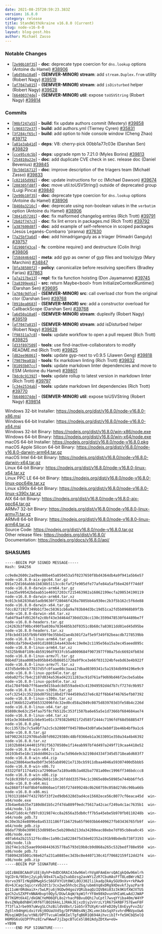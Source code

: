```yaml
---
date: 2021-08-25T20:59:23.383Z
version: 16.8.0
category: release
title: StandWithUkraine v16.8.0 (Current)
slug: node-v16-8-0
layout: blog-post.hbs
author: Michaël Zasso
---
```


### Notable Changes

* [[`2e90b10f35`](https://github.com/nodejs/node/commit/2e90b10f35)] - **doc**: deprecate type coercion for `dns.lookup` options (Antoine du Hamel) [#38906](https://github.com/nodejs/node/pull/38906)
* [[`a6d50a18a0`](https://github.com/nodejs/node/commit/a6d50a18a0)] - **(SEMVER-MINOR)** **stream**: add `stream.Duplex.from` utility (Robert Nagy) [#39519](https://github.com/nodejs/node/pull/39519)
* [[`af7047a815`](https://github.com/nodejs/node/commit/af7047a815)] - **(SEMVER-MINOR)** **stream**: add `isDisturbed` helper (Robert Nagy) [#39628](https://github.com/nodejs/node/pull/39628)
* [[`66400374de`](https://github.com/nodejs/node/commit/66400374de)] - **(SEMVER-MINOR)** **util**: expose `toUSVString` (Robert Nagy) [#39814](https://github.com/nodejs/node/pull/39814)

### Commits

* [[`90bf247a55`](https://github.com/nodejs/node/commit/90bf247a55)] - **build**: fix update authors commit (Mestery) [#39858](https://github.com/nodejs/node/pull/39858)
* [[`c968372e37`](https://github.com/nodejs/node/commit/c968372e37)] - **build**: add authors.yml (Tierney Cyren) [#35831](https://github.com/nodejs/node/pull/35831)
* [[`3f284cf65c`](https://github.com/nodejs/node/commit/3f284cf65c)] - **build**: add option to hide console window (Cheng Zhao) [#39712](https://github.com/nodejs/node/pull/39712)
* [[`a01e3ab41d`](https://github.com/nodejs/node/commit/a01e3ab41d)] - **deps**: V8: cherry-pick 00bb1a77c03e (Darshan Sen) [#39829](https://github.com/nodejs/node/pull/39829)
* [[`cce95c4c5b`](https://github.com/nodejs/node/commit/cce95c4c5b)] - **deps**: upgrade npm to 7.21.0 (Myles Borins) [#39813](https://github.com/nodejs/node/pull/39813)
* [[`254810a22e`](https://github.com/nodejs/node/commit/254810a22e)] - **doc**: add duplicate CVE check in sec. release doc (Daniel Bevenius) [#39845](https://github.com/nodejs/node/pull/39845)
* [[`8c50d16712`](https://github.com/nodejs/node/commit/8c50d16712)] - **doc**: improve description of the triagers team (Michaël Zasso) [#39833](https://github.com/nodejs/node/pull/39833)
* [[`c02165d992`](https://github.com/nodejs/node/commit/c02165d992)] - **doc**: update instructions for cc (Michael Dawson) [#39674](https://github.com/nodejs/node/pull/39674)
* [[`208305fd8f`](https://github.com/nodejs/node/commit/208305fd8f)] - **doc**: move util.toUSVString() outside of deprecated group (Luigi Pinca) [#39840](https://github.com/nodejs/node/pull/39840)
* [[`2e90b10f35`](https://github.com/nodejs/node/commit/2e90b10f35)] - **doc**: deprecate type coercion for `dns.lookup` options (Antoine du Hamel) [#38906](https://github.com/nodejs/node/pull/38906)
* [[`8460a3216c`](https://github.com/nodejs/node/commit/8460a3216c)] - **doc**: deprecate using non-boolean values in the `verbatim` option (Antoine du Hamel) [#38906](https://github.com/nodejs/node/pull/38906)
* [[`3041d57201`](https://github.com/nodejs/node/commit/3041d57201)] - **doc**: fix malformed changelog entries (Rich Trott) [#39791](https://github.com/nodejs/node/pull/39791)
* [[`2b02f747c3`](https://github.com/nodejs/node/commit/2b02f747c3)] - **doc**: fix lint errors in packages.md (Rich Trott) [#39792](https://github.com/nodejs/node/pull/39792)
* [[`a387600d8f`](https://github.com/nodejs/node/commit/a387600d8f)] - **doc**: add example of self-reference in scoped packages (Jesús Leganés-Combarro 'piranna) [#37630](https://github.com/nodejs/node/pull/37630)
* [[`7a25bf3a6d`](https://github.com/nodejs/node/commit/7a25bf3a6d)] - **doc**: add himadriganguly as a triager (Himadri Ganguly) [#39757](https://github.com/nodejs/node/pull/39757)
* [[`d1900f43ce`](https://github.com/nodejs/node/commit/d1900f43ce)] - **fs**: combine require() and destructure (Colin Ihrig) [#39806](https://github.com/nodejs/node/pull/39806)
* [[`158d4464d2`](https://github.com/nodejs/node/commit/158d4464d2)] - **meta**: add gyp as owner of gyp files and tools/gyp (Mary Marchini) [#34847](https://github.com/nodejs/node/pull/34847)
* [[`8fa38500f2`](https://github.com/nodejs/node/commit/8fa38500f2)] - **policy**: canonicalize before resolving specifiers (Bradley Farias) [#37863](https://github.com/nodejs/node/pull/37863)
* [[`a7a217be13`](https://github.com/nodejs/node/commit/a7a217be13)] - **repl**: fix tla function hoisting (Don Jayamanne) [#39745](https://github.com/nodejs/node/pull/39745)
* [[`3a8399ee61`](https://github.com/nodejs/node/commit/3a8399ee61)] - **src**: return Maybe\<bool\> from InitializeContextRuntime() (Darshan Sen) [#39695](https://github.com/nodejs/node/pull/39695)
* [[`a704c9dfce`](https://github.com/nodejs/node/commit/a704c9dfce)] - **(SEMVER-MINOR)** **src**: call overload ctor from the original ctor (Darshan Sen) [#39768](https://github.com/nodejs/node/pull/39768)
* [[`0918ea0683`](https://github.com/nodejs/node/commit/0918ea0683)] - **(SEMVER-MINOR)** **src**: add a constructor overload for CallbackScope (Darshan Sen) [#39768](https://github.com/nodejs/node/pull/39768)
* [[`a6d50a18a0`](https://github.com/nodejs/node/commit/a6d50a18a0)] - **(SEMVER-MINOR)** **stream**: duplexify (Robert Nagy) [#39519](https://github.com/nodejs/node/pull/39519)
* [[`af7047a815`](https://github.com/nodejs/node/commit/af7047a815)] - **(SEMVER-MINOR)** **stream**: add isDisturbed helper (Robert Nagy) [#39628](https://github.com/nodejs/node/pull/39628)
* [[`f98311a7c8`](https://github.com/nodejs/node/commit/f98311a7c8)] - **tools**: update workflow to open a pull request (Rich Trott) [#39825](https://github.com/nodejs/node/pull/39825)
* [[`d33f897509`](https://github.com/nodejs/node/commit/d33f897509)] - **tools**: use find-inactive-collaborators to modify README.md (Rich Trott) [#39825](https://github.com/nodejs/node/pull/39825)
* [[`d82ee96861`](https://github.com/nodejs/node/commit/d82ee96861)] - **tools**: update gyp-next to v0.9.5 (Jiawen Geng) [#39818](https://github.com/nodejs/node/pull/39818)
* [[`79079ea01b`](https://github.com/nodejs/node/commit/79079ea01b)] - **tools**: fix markdown linting (Rich Trott) [#39832](https://github.com/nodejs/node/pull/39832)
* [[`01093b07cc`](https://github.com/nodejs/node/commit/01093b07cc)] - **tools**: update markdown linter dependencies and move to ESM (Antoine du Hamel) [#39801](https://github.com/nodejs/node/pull/39801)
* [[`9dc0c91392`](https://github.com/nodejs/node/commit/9dc0c91392)] - **tools**: update rollup to latest version in markdown linter (Rich Trott) [#39797](https://github.com/nodejs/node/pull/39797)
* [[`c34e2534ab`](https://github.com/nodejs/node/commit/c34e2534ab)] - **tools**: update markdown lint dependencies (Rich Trott) [#39770](https://github.com/nodejs/node/pull/39770)
* [[`66400374de`](https://github.com/nodejs/node/commit/66400374de)] - **(SEMVER-MINOR)** **util**: expose toUSVString (Robert Nagy) [#39814](https://github.com/nodejs/node/pull/39814)

Windows 32-bit Installer: https://nodejs.org/dist/v16.8.0/node-v16.8.0-x86.msi<br>
Windows 64-bit Installer: https://nodejs.org/dist/v16.8.0/node-v16.8.0-x64.msi<br>
Windows 32-bit Binary: https://nodejs.org/dist/v16.8.0/win-x86/node.exe<br>
Windows 64-bit Binary: https://nodejs.org/dist/v16.8.0/win-x64/node.exe<br>
macOS 64-bit Installer: https://nodejs.org/dist/v16.8.0/node-v16.8.0.pkg<br>
macOS Apple Silicon 64-bit Binary: https://nodejs.org/dist/v16.8.0/node-v16.8.0-darwin-arm64.tar.gz<br>
macOS Intel 64-bit Binary: https://nodejs.org/dist/v16.8.0/node-v16.8.0-darwin-x64.tar.gz<br>
Linux 64-bit Binary: https://nodejs.org/dist/v16.8.0/node-v16.8.0-linux-x64.tar.xz<br>
Linux PPC LE 64-bit Binary: https://nodejs.org/dist/v16.8.0/node-v16.8.0-linux-ppc64le.tar.xz<br>
Linux s390x 64-bit Binary: https://nodejs.org/dist/v16.8.0/node-v16.8.0-linux-s390x.tar.xz<br>
AIX 64-bit Binary: https://nodejs.org/dist/v16.8.0/node-v16.8.0-aix-ppc64.tar.gz<br>
ARMv7 32-bit Binary: https://nodejs.org/dist/v16.8.0/node-v16.8.0-linux-armv7l.tar.xz<br>
ARMv8 64-bit Binary: https://nodejs.org/dist/v16.8.0/node-v16.8.0-linux-arm64.tar.xz<br>
Source Code: https://nodejs.org/dist/v16.8.0/node-v16.8.0.tar.gz<br>
Other release files: https://nodejs.org/dist/v16.8.0/<br>
Documentation: https://nodejs.org/docs/v16.8.0/api/

### SHASUMS

```
-----BEGIN PGP SIGNED MESSAGE-----
Hash: SHA256

cc9e8e2600c2ad9ee80be45a850453a5f0237650f8bd4364db4a9f941a5b6e57  node-v16.8.0-aix-ppc64.tar.gz
891e72d166abbb1b838b5113cc8cfaf2fe905dfe77afe84a5af56e426ff74ddf  node-v16.8.0-darwin-arm64.tar.gz
f1aa35e99542bdaab51e46917203cf215463982a16862199ecfa200534190119  node-v16.8.0-darwin-arm64.tar.xz
9c013cb82830ab5adb9630ff28046f420a7805bb4a930ec2b3f5b162c5f6de88  node-v16.8.0-darwin-x64.tar.gz
fdcc827192f349bb1f3ec58361cb6a9a783b84d3bc19d51ca2fd5b0968b89f3b  node-v16.8.0-darwin-x64.tar.xz
fa04f9a4fd9126fe2c0bf43e3d464d730dd328cc130c3599478530f64489be7f  node-v16.8.0-headers.tar.gz
c24263b3f90bc490fba030a7836485b3df0351c8b68c7a83011dd01ed45d95be  node-v16.8.0-headers.tar.xz
3f8cbdd3165fb9bf499f0e35bbd2ae4b301f2af5e9f349f82beacdb7278539bb  node-v16.8.0-linux-arm64.tar.gz
4d08cda750e42e691d18881b4a443de4c19e0e2c1195e56a15a3ec45aeed895c  node-v16.8.0-linux-arm64.tar.xz
7d325b9b8f189c4b59196df933fcb5a8009684f9073977f00a75dc66924fb03d  node-v16.8.0-linux-armv7l.tar.gz
86b4d718aa0003e895b845db86851720a9f9ce3e66f031324bfeebd63e4b922f  node-v16.8.0-linux-armv7l.tar.xz
437d5de90cb77837d5fc0faae08c3aaa17dbad0309341c5a1934db994196e9c9  node-v16.8.0-linux-ppc64le.tar.gz
eb0a02f5c7b4c2187d034a536ad42311283ac91d761af9d69bd46f2ecbe5abbe  node-v16.8.0-linux-ppc64le.tar.xz
45a1784f04b7ff6aee9d15badc8d559ade43c413949592d4d7b7cf727dc9b957  node-v16.8.0-linux-s390x.tar.gz
cefc32542c3521bbd075b218bd2f7444589a537e6c82ff6b64f46765efb07392  node-v16.8.0-linux-s390x.tar.xz
aa1f366b522a9565332096fdc32ed0cd58a2049c0875d839703d3fe58b4c226d  node-v16.8.0-linux-x64.tar.gz
85880c0e63c254faa75f8cf6512bc353f1587ba6e65a5e1d7366bf684684ae74  node-v16.8.0-linux-x64.tar.xz
b91e3e368e681cb6e91e01c379382b0921f2d585f2444c7196fdf68d5688547f  node-v16.8.0.pkg
0cc13572bc7c5a9bf7a2c5cb2800ff045780e43d0fa6e3eb0f1be46b4bf9a1c6  node-v16.8.0.tar.gz
b8790226312970ba5d8fd98229380c48bf0366eb1a3633091e350a34a4b46392  node-v16.8.0.tar.xz
11032b8841444015f01f56370580e1f14eab997bf4d497a249f719caa4418e52  node-v16.8.0-win-x64.7z
16193b45e18c116ddd062cc1a7ac5d96de9cb2198d4334f345d5718ea6d603f7  node-v16.8.0-win-x64.zip
d2aa238864ae9adb0f3e565ab89021e713bcb5911dbaa4046a59307400d5bbb5  node-v16.8.0-win-x86.7z
d3322f8f1174a92ca72900ae7a189a40b3a402ba7781a00ec1996ff346bdccc8  node-v16.8.0-win-x86.zip
fe18c039bfcca609e2601c10c26fddd335794c1c3065e80e58985e744bb6ffe5  node-v16.8.0-x64.msi
6a2868f3f4df8b0f4d060ae1f305f27d499248c0b260759c058d27d6c90ba66b  node-v16.8.0-x86.msi
17031318847f432785f33f2ed9db6328d3ad4ce15602ece56c8077cf6eaca45d  win-x64/node.exe
33b4ae0ab35e7180d8d1b5c2f47da889f9edc75617a42cacf249a4c1ac7635b1  win-x64/node.lib
54ad71ddc4cfd97c0319874cc8a2656a35db0cff7b5a45ebe5b970fb0110248b  win-x64/node_pdb.7z
0c30e3b24e8096e8a45331186ff1b6729a65f9693bb6409627fb03436765fb9f  win-x64/node_pdb.zip
86daf79b0e3090153d8985ec5eb200eb213da34280eac88ebe7df05cb8ea0c45  win-x86/node.exe
407a64a2b21512f6cd8ec1a98c2a8228475d3de02352a191b98bdedb738f3193  win-x86/node.lib
1b2f4e1cb25aae99d48443635778a5793d19b8cb9d868a265c532bedf788e950  win-x86/node_pdb.7z
f58094285001c98e62fa231a0885ec3d3bc0e4407130c41f70682159f12dd2f4  win-x86/node_pdb.zip
-----BEGIN PGP SIGNATURE-----

iQIzBAEBCAAdFiEEj8yhP+8dDC6RAI4Jdw96mlrhVgAFAmEmrsQACgkQdw96mlrh
VgCDrA/9Ebnj2yLp0/A9x47LwZpZsabDzsg2avWYiZzR7CbuHAsFfT8LeBWrzNZJ
Vorvo397IrNq88MwgkScS6GFXYCUt0WCL0OJ302li1kadp3kAySGU9nXv+rkPAw9
dU+6JCaqcSqicrxVb2dt3/3cx2wo5hhcbcZGq/ubm6Vq0xDRg9XDevkfJyazPar8
Q111uWr0RdmaiX+/5wLMju6j9GDw94goiVQRibaqQzIQVB4i03z3k9KUfXWJXTUS
qeCh2uSZXPFnNNAHbvpt0QyS/DUwlAqW/kpW1frYF8m98kDvunVHIaHLwAdJJWAP
877KGMt6k4I/dkGNCYeM06QFL8o2rhacP8BvuOQhi7uCptl7wvqYYiba40m/W4YP
8vsZN9pBdhBHlXRf6TlBO26kkL1JRAkJEjxzDjy2vVrzLY1R67SkRBF757EweF8F
7T3flaJrbe997uWvgSLChzBildVd8xt/1ob5rXTUXyKrx6FeD20yl8nEyyFvvZd/
Zg5ln94HgHidxitV6j0OUaUVd5g/DFPUN0s4NjZKLvmn34xSqXFsvhrdMNVpxUw6
MUsqiWQh5a/xtN8/DPTTvcuAlm6KIelTgfqB6R1Q694AihvcibIf+fe5HCbQ5elQ
H6M9S6sGU3PfPnz8IrwFWwwFJjZapcBTuCe5lB02AdyZDtXw+eU=
=YB9N
-----END PGP SIGNATURE-----

```
